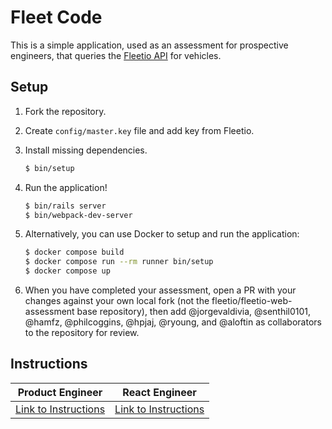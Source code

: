 # Fleet Code

This is a simple application, used as an assessment for prospective engineers,
that queries the [Fleetio API](https://developer.fleetio.com) for vehicles.

## Setup

1. Fork the repository.
2. Create `config/master.key` file and add key from Fleetio.
3. Install missing dependencies.

   ```bash
   $ bin/setup
   ```

4. Run the application!

   ```bash
   $ bin/rails server
   $ bin/webpack-dev-server
   ```

5. Alternatively, you can use Docker to setup and run the application:

    ```bash
    $ docker compose build
    $ docker compose run --rm runner bin/setup
    $ docker compose up
    ```

6. When you have completed your assessment, open a PR with your changes against your own local fork (not the fleetio/fleetio-web-assessment base repository), then add @jorgevaldivia, @senthil0101, @hamfz, @philcoggins, @hpjaj, @ryoung, and @aloftin as collaborators to the repository for review.

## Instructions

| Product Engineer | React Engineer |
| ---------------- | -------------- |
| [Link to Instructions](./docs/product-engineer.md) | [Link to Instructions](./docs/react-engineer.md) |
